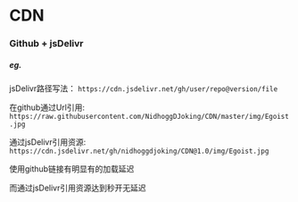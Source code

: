 # CDN

### Github + jsDelivr

  



##### eg.

jsDelivr路径写法： `https://cdn.jsdelivr.net/gh/user/repo@version/file`

在github通过Url引用: `https://raw.githubusercontent.com/NidhoggDJoking/CDN/master/img/Egoist.jpg`


通过jsDelivr引用资源:  `https://cdn.jsdelivr.net/gh/nidhoggdjoking/CDN@1.0/img/Egoist.jpg`



使用github链接有明显有的加载延迟

而通过jsDelivr引用资源达到秒开无延迟